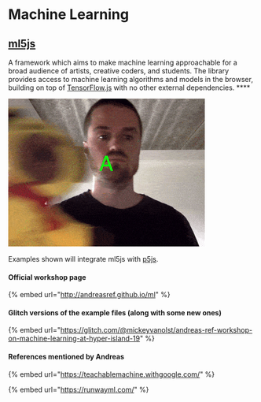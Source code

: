 # Machine Learning

## [**ml5js**](https://ml5js.org/)

A framework which aims to make machine learning approachable for a broad audience of artists, creative coders, and students. The library provides access to machine learning algorithms and models in the browser, building on top of [TensorFlow.js](https://www.tensorflow.org/js) with no other external dependencies. ****

![Train your own classifier](../.gitbook/assets/classification.gif)

Examples shown will integrate ml5js with [p5js](https://start.exploring.technology/software/p5).

#### Official workshop page

{% embed url="http://andreasref.github.io/ml" %}

#### Glitch versions of the example files \(along with some new ones\)

{% embed url="https://glitch.com/@mickeyvanolst/andreas-ref-workshop-on-machine-learning-at-hyper-island-19" %}

#### References mentioned by Andreas

{% embed url="https://teachablemachine.withgoogle.com/" %}

{% embed url="https://runwayml.com/" %}



